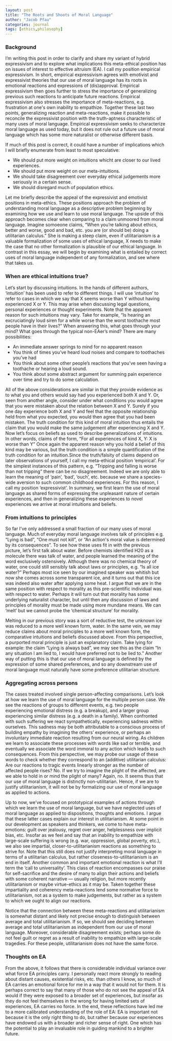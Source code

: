 ```yaml
---
layout: post
title: "The Roots and Shoots of Moral Language"
author: "Jacob Pfau"
categories: journal
tags: [ethics,philosophy]
---
```


### Background 

I’m writing this post in order to clarify and share my variant of hybrid expressivism and to explore what implications this meta-ethical position has on issues of interest to effective altruism (EA). I call my position empirical expressivism. In short, empirical expressivism agrees with emotivist and expressivist theories that our use of moral language has its roots in emotional reactions and expressions of (dis)approval. Empirical expressivism then goes further to stress the importance of generalizing previous such reactions to anticipate future reactions. Empirical expressivism also stresses the importance of meta-reactions, e.g. frustration at one's own inability to empathize. Together these last two points, generalizing reaction and meta-reactions, make it possible to reconcile the expressivist position with the truth-aptness characteristic of many uses of moral language. Empirical expressivism seeks to characterize moral language as used today, but it does not rule out a future use of moral language which has some more naturalist or otherwise different basis.

If much of this post is correct, it could have a number of implications which I will briefly enumerate from least to most speculative:
* We should put more weight on intuitions whicht are closer to our lived experiences.
* We should put more weight on our meta-intuitions.
* We should take disagreement over everyday ethical judgements more seriously in a certain sense.
* We should disregard much of population ethics.

Let me briefly describe the appeal of the expressivist and emotivist positions in meta-ethics. These positions approach the problem of understanding moral language as a descriptive problem beginning by examining how we use and learn to use moral language. The upside of this approach becomes clear when comparing to a claim unmoored from moral language. Imagine somoeone claims, “When you’re talking about ethics, better and worse, good and bad, etc. you are (or should be) doing a utilitarian calculus.” She is making a steep claim, even if utilitarianism is a valuable formalization of some uses of ethical language, X needs to make the case that no other formalization is plausible of our ethical language. In contrast in this essay, we will begin by examining what is entailed by correct uses of moral language independent of any formalization, and see where that takes us.

### When are ethical intuitions true?

Let’s start by discussing intuitions. In the hands of different authors, ‘intuition’ has been used to refer to different things. I will use ‘intuition’ to refer to cases in which we say that X seems worse than Y without having experienced X or Y. This may arise when discussing legal questions, personal experiences or thought experiments. Note that the apparent reason for such intuitions may vary. Take for example, “Is hearing an excruciatingly loud siren for a while worse than the worst toothache most people have in their lives?” When answering this, what goes through your mind? What goes through the typical non-EAer’s mind? There are many possibilities:

* An immediate answer springs to mind for no apparent reason
* You think of times you’ve heard loud noises and compare to toothaches you’ve had
* You think about some other people’s reactions that you’ve seen having a toothache or hearing a loud sound. 
* You think about some abstract argument for summing pain experience over time and try to do some calculation. 

All of the above considerations are similar in that they provide evidence as to what you and others would say had you experienced both X and Y. Or, seen from another angle, consider under what conditions you would agree that you were mistaken about the relation between X and Y. Surely if you one day experience both X and Y and feel that the opposite relationship held from what you expected, you would then agree that you had been mistaken. The truth condition for this kind of moral intuition thus entails the claim that you would make the same judgement after experiencing X and Y. Now let’s focus on beliefs as used to describe generalizations of intuitions. In other words, claims of the form, “For all experiences of kind X, Y: X is worse than Y” Once again the apparent reason why you hold a belief of this kind may be various, but the truth condition is a simple quantification of the truth condition for an intuition.Since the truth/falsity of claims depend on later observations of yourself, I call my meta-ethical position ‘empirical’. For the simplest instances of this pattern, e.g. “Tripping and falling is worse than not tripping” there can be no disagreement. Indeed we are only able to learn the meaning of ‘pain’, ‘bad’, ‘ouch’, etc. because we share a species-wide aversion to such common childhood experiences. For this reason, I call my position ‘expressivist’. In summary, we first learn the use of moral language as shared forms of expressing the unpleasant nature of certain experiences, and then in generalizing these experiences to novel experiences we arrive at moral intuitions and beliefs.

### From intuitions to principles

So far I’ve only addressed a small fraction of our many uses of moral language. Much of everyday moral language involves talk of principles e.g. “Lying is bad”, “One must not kill”, or “An action's moral value is determined by its consequences”. To see how these uses fit in with the previous picture, let’s first talk about water. Before chemists identified H20 as a molecule there was talk of water, and people learned the meaning of the word exclusively ostensively. Although there was no chemical theory of water, one could still sensibly talk about laws or principles, e.g. “Is all ice water?” Perhaps most ice seen by our imagined speaker was whitish but now she comes across some transparent ice, and it turns out that this ice was indeed also water after applying some heat. I argue that we are in the same position with respect to morality as this pre-scientific individual was with respect to water. Perhaps it will turn out that morality has some underlying naturalist character, but until then any discussion of laws and principles of morality must be made using more mundane means. We can ‘melt’ but we cannot probe the ‘chemical structure’ for morality. 

Melting in our previous story was a sort of reductive test, the unknown ice was reduced to a more well known form, water. In the same vein, we may reduce claims about moral principles to a more well known form, the comparative intuitions and beliefs discussed above. From this perspective, a purported moral principle is just an explanatory claim. Take lying for example: the claim “Lying is always bad”, we may see this as the claim “In any situation I am lied to, I would have preferred not to be lied to.” Another way of putting this is that our use of moral language is defined by the expression of some shared preferences, and so any downstream use of moral language must naturally have some preference utilitarian structure.

### Aggregating across persons

The cases treated involved single person-affecting comparisons. Let’s look at how we learn the use of moral language for the multiple person case. We see the reactions of groups to different events, e.g. two people experiencing emotional distress (e.g. a breakup), and a larger group experiencing similar distress (e.g. a death in a family). When confronted with such suffering we react sympathetically, experiencing sadness within ourselves. This sadness may be both attributable to a conscious process of building empathy by imagining the others’ experience, or perhaps an involuntary immediate reaction resulting from our neural wiring. As children we learn to associate these processes with words like sad or terrible, and eventually we associate the word immoral to any action which leads to such consequences. From this perspective, we may probe our usage of these words to check whether they correspond to an (additive) utilitarian calculus: Are our reactions to tragic events linearly stronger as the number of affected people rises? No. If we try to imagine the plight of the affected, are we able to hold in or mind the plight of many? Again, no. It seems thus that our use of moral language is distinctly non-utilitarian. Hence, if we are to justify utilitarianism, it will not be by formalizing our use of moral language as applied to actions. 

Up to now, we’ve focused on prototypical examples of actions through which we learn the use of moral language, but we have neglected uses of moral language as applied to dispositions, thoughts and emotions. I argue that these latter cases explain our interest in utilitarianism. At some point in our development as speakers and thinkers, we come to have meta-emotions: guilt over jealousy, regret over anger, helplessness over implicit bias, etc. Insofar as we feel and say that an inability to empathize with large-scale suffering is wrong (e.g. war, oppression, global poverty, etc.), we also see impartial, closer-to-utilitarianism reactions as something to strive for. Note that this still does not justify interpreting moral language in terms of a utilitarian calculus, but rather closeness-to-utilitarianism is an end in itself. Another common and important emotional reaction is what I’ll term the ‘call to universality’. This class of reaction encompasses our praise for self-sacrifice and the desire of many to align their actions and beliefs with some coherent narrative — usually religion, but more recently utilitarianism or maybe virtue-ethics as it may be. Taken together these impartiality and coherency meta-reactions lend some normative force to utilitarianism, not as a system to make judgements, but rather as a system to which we ought to align our reactions.

Notice that the connection between these meta-reactions and utilitarianism is somewhat distant and likely not precise enough to distinguish between average and total utilitarianism. If so, we should see deciding between average and total utilitarianism as independent from our use of moral language. Moreover, considerable disagreement exists; perhaps some do not feel guilt or regret as a result of inability to empathize with large-scale tragedies. For these people, utilitarianism does not have the same force. 

### Thoughts on EA
From the above, it follows that there is considerable individual variance over what force EA principles carry. I personally react more strongly to reading about distant causes, existential risks, etc. than others I know, so much of EA carries an emotional force for me in a way that it would not for them. It is perhaps correct to say that many of those who do not see the appeal of EA would if they were exposed to a broader set of experiences, but insofar as they do not feel themselves in the wrong for having limited sets of experiences, EA carries no force. In the end, these reflections have led me to a more calibrated understanding of the role of EA: EA is important not because it is the only right thing to do, but rather because our experiences have endowed us with a broader and richer sense of right. One which has the potential to play an invaluable role in guiding mankind to a brighter future.
